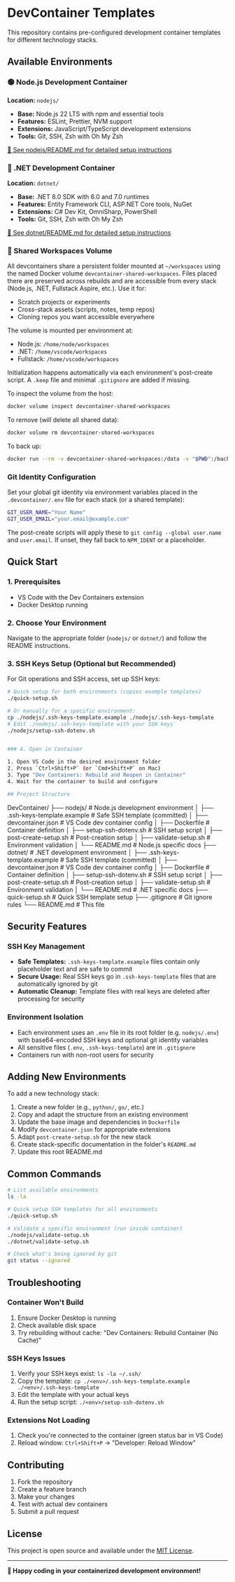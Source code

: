 # DevContainer Templates

This repository contains pre-configured development container templates for different technology stacks.

## Available Environments

### 🟢 Node.js Development Container
**Location:** `nodejs/`

- **Base:** Node.js 22 LTS with npm and essential tools
- **Features:** ESLint, Prettier, NVM support
- **Extensions:** JavaScript/TypeScript development extensions
- **Tools:** Git, SSH, Zsh with Oh My Zsh

[📖 See nodejs/README.md for detailed setup instructions](nodejs/README.md)

### 🔵 .NET Development Container  
**Location:** `dotnet/`

- **Base:** .NET 8.0 SDK with 6.0 and 7.0 runtimes
- **Features:** Entity Framework CLI, ASP.NET Core tools, NuGet
- **Extensions:** C# Dev Kit, OmniSharp, PowerShell
- **Tools:** Git, SSH, Zsh with Oh My Zsh

[📖 See dotnet/README.md for detailed setup instructions](dotnet/README.md)

### 📁 Shared Workspaces Volume
All devcontainers share a persistent folder mounted at `~/workspaces` using the named Docker volume `devcontainer-shared-workspaces`. Files placed there are preserved across rebuilds and are accessible from every stack (Node.js, .NET, Fullstack Aspire, etc.). Use it for:

- Scratch projects or experiments
- Cross-stack assets (scripts, notes, temp repos)
- Cloning repos you want accessible everywhere

The volume is mounted per environment at:

- Node.js: `/home/node/workspaces`
- .NET: `/home/vscode/workspaces`
- Fullstack: `/home/vscode/workspaces`

Initialization happens automatically via each environment's post-create script. A `.keep` file and minimal `.gitignore` are added if missing.

To inspect the volume from the host:

```bash
docker volume inspect devcontainer-shared-workspaces
```

To remove (will delete all shared data):

```bash
docker volume rm devcontainer-shared-workspaces
```

To back up:

```bash
docker run --rm -v devcontainer-shared-workspaces:/data -v "$PWD":/backup alpine tar -czf /backup/workspaces-backup.tgz -C /data .
```

### Git Identity Configuration

Set your global git identity via environment variables placed in the `.devcontainer/.env` file for each stack (or a shared template):

```bash
GIT_USER_NAME="Your Name"
GIT_USER_EMAIL="your.email@example.com"
```

The post-create scripts will apply these to `git config --global user.name` and `user.email`. If unset, they fall back to `NPM_IDENT` or a placeholder.


## Quick Start

### 1. Prerequisites

- VS Code with the Dev Containers extension
- Docker Desktop running

### 2. Choose Your Environment

Navigate to the appropriate folder (`nodejs/` or `dotnet/`) and follow the README instructions.

### 3. SSH Keys Setup (Optional but Recommended)

For Git operations and SSH access, set up SSH keys:

```bash
# Quick setup for both environments (copies example templates)
./quick-setup.sh

# Or manually for a specific environment:
cp ./nodejs/.ssh-keys-template.example ./nodejs/.ssh-keys-template
# Edit ./nodejs/.ssh-keys-template with your SSH keys
./nodejs/setup-ssh-dotenv.sh


### 4. Open in Container

1. Open VS Code in the desired environment folder
2. Press `Ctrl+Shift+P` (or `Cmd+Shift+P` on Mac)
3. Type "Dev Containers: Rebuild and Reopen in Container"
4. Wait for the container to build and configure

## Project Structure

```
DevContainer/
├── nodejs/                     # Node.js development environment
│   ├── .ssh-keys-template.example  # Safe SSH template (committed)
│   ├── devcontainer.json      # VS Code dev container config
│   ├── Dockerfile             # Container definition
│   ├── setup-ssh-dotenv.sh    # SSH setup script
│   ├── post-create-setup.sh   # Post-creation setup
│   ├── validate-setup.sh      # Environment validation
│   └── README.md              # Node.js specific docs
├── dotnet/                     # .NET development environment
│   ├── .ssh-keys-template.example  # Safe SSH template (committed)
│   ├── devcontainer.json      # VS Code dev container config
│   ├── Dockerfile             # Container definition
│   ├── setup-ssh-dotenv.sh    # SSH setup script
│   ├── post-create-setup.sh   # Post-creation setup
│   ├── validate-setup.sh      # Environment validation
│   └── README.md              # .NET specific docs
├── quick-setup.sh             # Quick SSH template setup
├── .gitignore                 # Git ignore rules
└── README.md                  # This file

## Security Features

### SSH Key Management

- **Safe Templates:** `.ssh-keys-template.example` files contain only placeholder text and are safe to commit
- **Secure Usage:** Real SSH keys go in `.ssh-keys-template` files that are automatically ignored by git
- **Automatic Cleanup:** Template files with real keys are deleted after processing for security

### Environment Isolation

- Each environment uses an `.env` file in its root folder (e.g. `nodejs/.env`) with base64-encoded SSH keys and optional git identity variables
- All sensitive files (`.env`, `.ssh-keys-template`) are in `.gitignore`
- Containers run with non-root users for security

## Adding New Environments

To add a new technology stack:

1. Create a new folder (e.g., `python/`, `go/`, etc.)
2. Copy and adapt the structure from an existing environment
3. Update the base image and dependencies in `Dockerfile`
4. Modify `devcontainer.json` for appropriate extensions
5. Adapt `post-create-setup.sh` for the new stack
6. Create stack-specific documentation in the folder's `README.md`
7. Update this root README.md

## Common Commands

```bash
# List available environments
ls -la

# Quick setup SSH templates for all environments
./quick-setup.sh

# Validate a specific environment (run inside container)
./nodejs/validate-setup.sh
./dotnet/validate-setup.sh

# Check what's being ignored by git
git status --ignored
```

## Troubleshooting

### Container Won't Build

1. Ensure Docker Desktop is running
2. Check available disk space
3. Try rebuilding without cache: "Dev Containers: Rebuild Container (No Cache)"

### SSH Keys Issues

1. Verify your SSH keys exist: `ls -la ~/.ssh/`
2. Copy the template: `cp ./<env>/.ssh-keys-template.example ./<env>/.ssh-keys-template`
3. Edit the template with your actual keys
4. Run the setup script: `./<env>/setup-ssh-dotenv.sh`

### Extensions Not Loading

1. Check you're connected to the container (green status bar in VS Code)
2. Reload window: `Ctrl+Shift+P` → "Developer: Reload Window"

## Contributing

1. Fork the repository
2. Create a feature branch
3. Make your changes
4. Test with actual dev containers
5. Submit a pull request

## License

This project is open source and available under the [MIT License](LICENSE).

---

**🚀 Happy coding in your containerized development environment!**
